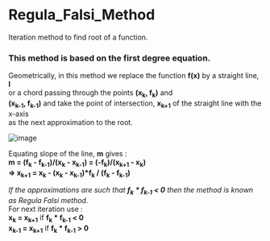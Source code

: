 # Regula_Falsi_Method
Iteration method to find root of a function.

### This method is  based on the first degree equation.

Geometrically, in this method we replace the function **f(x)** by a straight line, **l** \
or a chord passing through the points **(x<sub>k</sub>, f<sub>k</sub>)** and \
**(x<sub>k-1</sub>, f<sub>k-1</sub>)** and take the point of intersection, **x<sub>k+1</sub>** of the straight line with the x-axis \
as the next approximation to the root.

![image](https://user-images.githubusercontent.com/58243776/113376661-d51d3680-938f-11eb-9b4a-7282bb58c53c.png)

Equating slope of the line, **m** gives :\
<strong>m = (f<sub>k</sub> - f<sub>k-1</sub>)/(x<sub>k</sub> - x<sub>k-1</sub>) = (-f<sub>k</sub>)/(x<sub>k+1</sub> - x<sub>k</sub>)</strong>\
<strong>=> x<sub>k+1</sub> = x<sub>k</sub> - (x<sub>k</sub> - x<sub>k-1</sub>)*f<sub>k</sub> / (f<sub>k</sub> - f<sub>k-1</sub>)</strong>

<i>If the approximations are such that <strong>f<sub>k</sub> * f<sub>k-1</sub> < 0</strong> then the method is known as Regula Falsi method.</i>\
For next iteration use :\
**x<sub>k</sub> = x<sub>k+1</sub>** if **f<sub>k</sub> * f<sub>k-1</sub> < 0**\
**x<sub>k-1</sub> = x<sub>k+1</sub>** if **f<sub>k</sub> * f<sub>k-1</sub> > 0**                                                                            
